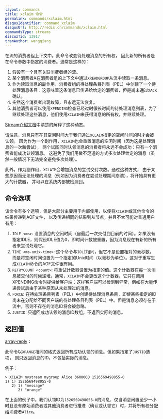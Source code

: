```yaml
---
layout: commands
title: xclaim 命令
permalink: commands/xclaim.html
disqusIdentifier: command_xclaim
disqusUrl: http://redis.cn/commands/xclaim.html
commandsType: streams
discuzTid: 13917
tranAuthor: wangqiang
---
```


在流的消费者组上下文中，此命令改变待处理消息的所有权，
因此新的所有者是在命令参数中指定的消费者。通常是这样的：

1. 假设有一个具有关联消费者组的流。
2. 某个消费者A在消费者组的上下文中通过`XREADGROUP`从流中读取一条消息。
3. 作为读取消息的副作用，消费者组的待处理条目列表（PEL）中创建了一个待处理消息条目：这意味着这条消息已传递给给定的消费者，但是尚未通过`XACK`确认。
4. 突然这个消费者出现故障，且永远无法恢复。
5. 其他消费者可以使用`XPENDING`检查已经过时很长时间的待处理消息列表，为了继续处理这些消息，他们使用`XCLAIM`来获得消息的所有权，并继续处理。

[Stream介绍文档](/topics/streams-intro.html)中清楚的解释了这种动态。

请注意，消息只有在其空闲时间大于我们通过`XCLAIM`指定的空闲时间的时才会被认领。
因为作为一个副作用，`XCLAIM`也会重置消息的空闲时间（因为这是处理消息的一次新尝试），
两个试图同时认领消息的消费者将永远不会成功：只有一个消费者能成功认领消息。
这避免了我们用微不足道的方式多次处理给定的消息（虽然一般情况下无法完全避免多次处理）。

此外，作为副作用，`XCLAIM`会增加消息的尝试交付次数。通过这种方式，
由于某些原因而无法处理的消息（例如因为消费者在尝试处理期间崩溃），将开始具有更大的计数器，
并可以在系统内部被检测到。

## 命令选项

该命令有多个选项，但是大部分主要用于内部使用，以便将`XCLAIM`或其他命令的结果传递到AOF文件，
以及传递相同的结果到从节点，并且不太可能对普通用户有用：

1. `IDLE <ms>`: 设置消息的空闲时间（自最后一次交付到目前的时间）。如果没有指定IDLE，则假设IDLE值为0，即时间计数被重置，因为消息现在有新的所有者来尝试处理它。
2. `TIME <ms-unix-time>`: 这个命令与`IDLE`相同，但它不是设置相对的毫秒数，而是将空闲时间设置为一个指定的Unix时间（以毫秒为单位）。这对于重写生成`XCLAIM`命令的AOF文件很有用。
3. `RETRYCOUNT <count>`: 将重试计数器设置为指定的值。这个计数器在每一次消息被交付的时候递增。通常，`XCLAIM`不会更改这个计数器，它只在调用XPENDING命令时提供给客户端：这样客户端可以检测到异常，例如在大量传递尝试后由于某种原因从未处理过的消息。
4. `FORCE`: 在待处理条目列表（PEL）中创建待处理消息条目，即使某些指定的ID尚未在分配给不同客户端的待处理条目列表（PEL）中。但是消息必须存在于流中，否则不存在的消息ID将会被忽略。
5. `JUSTID`: 只返回成功认领的消息ID数组，不返回实际的消息。

## 返回值

[array-reply](/topics/protocol.html#array-reply)：


此命令以`XRANGE`相同的格式返回所有成功认领的消息。但如果指定了`JUSTID`选项，
则只返回消息的ID，不包括实际的消息。

例子：

```
> XCLAIM mystream mygroup Alice 3600000 1526569498055-0
1) 1) 1526569498055-0
   2) 1) "message"
      2) "orange"
```

在上面的例子中，我们认领ID为`1526569498055-0`的消息，仅当消息闲置至少一小时且没有原始消费者或其他消费者进行推进（确认或认领它）时，并将所有权分配给消费者`Alice`。
